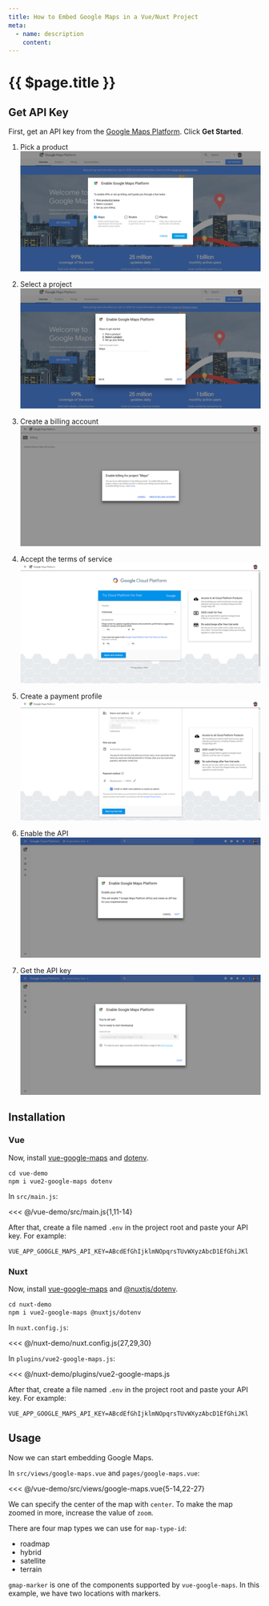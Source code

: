 ```yaml
---
title: How to Embed Google Maps in a Vue/Nuxt Project
meta:
  - name: description
    content: 
---
```


# {{ $page.title }}

<start-tutorial topic="google-maps"/>

## Get API Key

First, get an API key from the [Google Maps Platform](https://cloud.google.com/maps-platform/). Click **Get Started**.

1.  Pick a product ![Pick product](../img/gmaps-1-pick-product.png)

2.  Select a project ![Select project](../img/gmaps-2-select-project.png)

3.  Create a billing account ![Create billing account](../img/gmaps-3-create-billing-account.png)

4.  Accept the terms of service ![Accept terms](../img/gmaps-4-accept-terms.png)

5.  Create a payment profile ![Create payment profile](../img/gmaps-5-create-payment-profile.png)

6.  Enable the API ![Enable API](../img/gmaps-6-enable-api.png)

7.  Get the API key ![Get API key](../img/gmaps-7-get-api-key.png)

## Installation

### Vue

Now, install [vue-google-maps](https://github.com/xkjyeah/vue-google-maps) and [dotenv](https://github.com/motdotla/dotenv).

```bash{2}
cd vue-demo
npm i vue2-google-maps dotenv
```

In `src/main.js`:

<<< @/vue-demo/src/main.js{1,11-14}

After that, create a file named `.env` in the project root and paste your API key. For example:

```env
VUE_APP_GOOGLE_MAPS_API_KEY=ABcdEfGhIjklmNOpqrsTUvWXyzAbcD1EfGhiJKl
```

### Nuxt

Now, install [vue-google-maps](https://github.com/xkjyeah/vue-google-maps) and [@nuxtjs/dotenv](https://github.com/nuxt-community/dotenv-module).

```bash{2}
cd nuxt-demo
npm i vue2-google-maps @nuxtjs/dotenv
```

In `nuxt.config.js`:

<<< @/nuxt-demo/nuxt.config.js{27,29,30}

In `plugins/vue2-google-maps.js`:

<<< @/nuxt-demo/plugins/vue2-google-maps.js

After that, create a file named `.env` in the project root and paste your API key. For example:

```env
VUE_APP_GOOGLE_MAPS_API_KEY=ABcdEfGhIjklmNOpqrsTUvWXyzAbcD1EfGhiJKl
```

## Usage

Now we can start embedding Google Maps.

In `src/views/google-maps.vue` and `pages/google-maps.vue`:

<<< @/vue-demo/src/views/google-maps.vue{5-14,22-27}

We can specify the center of the map with `center`. To make the map zoomed in more, increase the value of `zoom`.

There are four map types we can use for `map-type-id`:

- roadmap
- hybrid
- satellite
- terrain

`gmap-marker` is one of the components supported by `vue-google-maps`. In this example, we have two locations with markers.
